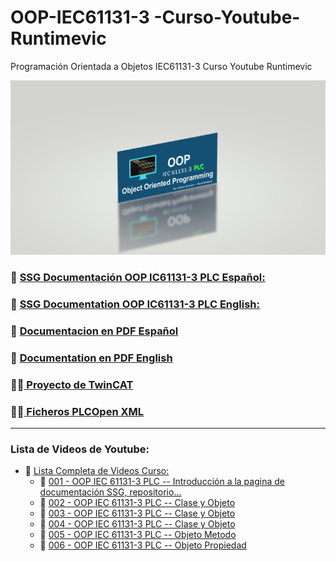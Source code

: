 # OOP-IEC61131-3 -Curso-Youtube-Runtimevic

 Programación Orientada a Objetos IEC61131-3 Curso Youtube Runtimevic

![OOP](./Assets/OOP_3DD.png)

### :link: [SSG Documentación OOP IC61131-3 PLC Español:](https://runtimevic.github.io/OOP-IEC61131-3--Curso-Youtube/es)
### :link: [SSG Documentation OOP IC61131-3 PLC English:](https://runtimevic.github.io/OOP-IEC61131-3--Curso-Youtube/en)
### 📃 [Documentacion en PDF Español](https://github.com/runtimevic/OOP-IEC61131-3--Curso-Youtube/blob/gh-pages/document-es.pdf)
### 📃 [Documentation en PDF English](https://github.com/runtimevic/OOP-IEC61131-3--Curso-Youtube/blob/gh-pages/document-en.pdf)

### :woman_student:[ Proyecto de TwinCAT](https://github.com/runtimevic/OOP-IEC61131-3--Curso-Youtube/tree/master/TC3_OOP)
### :man_student:[ Ficheros PLCOpen XML](https://github.com/runtimevic/OOP-IEC61131-3--Curso-Youtube/tree/master/Ficheros_PLCOpen_XML)
***
### Lista de Videos de Youtube:
- :link: [Lista Completa de Videos Curso:](https://youtube.com/playlist?list=PLEfi_hUmmSjFpfdJ6yw3B9yj7dWHYkHmQ)
    - :link: [001 - OOP IEC 61131-3 PLC -- Introducción a la pagina de documentación SSG, repositorio...](https://www.youtube.com/watch?v=a7eNCefcjGM)
    - :link: [002 - OOP IEC 61131-3 PLC -- Clase y Objeto](https://youtu.be/3IudQIj1noo)
    - :link: [003 - OOP IEC 61131-3 PLC -- Clase y Objeto](https://youtu.be/lchxx28wwXM)
    - :link: [004 - OOP IEC 61131-3 PLC -- Clase y Objeto](https://youtu.be/jGtGV9icvO0)
    - :link: [005 - OOP IEC 61131-3 PLC -- Objeto Metodo](https://youtu.be/fa0tUTICVF0)
    - :link: [006 - OOP IEC 61131-3 PLC -- Objeto Propiedad](https://youtu.be/Ci7FExNF7vQ)
